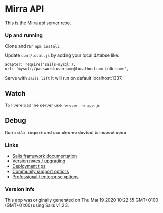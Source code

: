 # Mirra API

This is the Mirra api server repo.

### Up and running
Clone and run `npm install`.

Update `conf/local.js` by adding your local databse like: 
```
adapter: require('sails-mysql'),
url: 'mysql://password:username@localhost:port/db-name',
```

Serve with `sails lift` it will run on default [localhost:1337](http://localhost:1337). 

## Watch 

To livereload the server use `forever -w app.js`

## Debug
Run `sails inspect` and use chrome devtool to inspect code

### Links

+ [Sails framework documentation](https://sailsjs.com/get-started)
+ [Version notes / upgrading](https://sailsjs.com/documentation/upgrading)
+ [Deployment tips](https://sailsjs.com/documentation/concepts/deployment)
+ [Community support options](https://sailsjs.com/support)
+ [Professional / enterprise options](https://sailsjs.com/enterprise)


### Version info

This app was originally generated on Thu Mar 19 2020 10:22:55 GMT+0100 (GMT+01:00) using Sails v1.2.3.
